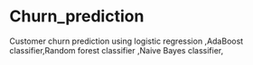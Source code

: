 # Churn_prediction
Customer churn prediction using logistic regression ,AdaBoost classifier,Random forest classifier ,Naive Bayes classifier,
